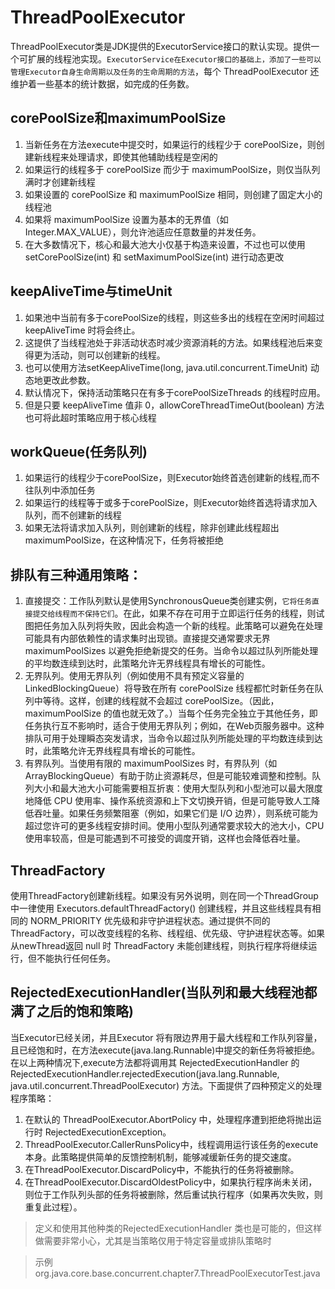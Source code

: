# ThreadPoolExecutor

ThreadPoolExecutor类是JDK提供的ExecutorService接口的默认实现。提供一个可扩展的线程池实现。`ExecutorService在Executor接口的基础上，添加了一些可以管理Executor自身生命周期以及任务的生命周期的方法`，每个 ThreadPoolExecutor 还维护着一些基本的统计数据，如完成的任务数。 

## corePoolSize和maximumPoolSize

1. 当新任务在方法execute中提交时，如果运行的线程少于 corePoolSize，则创建新线程来处理请求，即使其他辅助线程是空闲的
2. 如果运行的线程多于 corePoolSize 而少于 maximumPoolSize，则仅当队列满时才创建新线程
3. 如果设置的 corePoolSize 和 maximumPoolSize 相同，则创建了固定大小的线程池
4. 如果将 maximumPoolSize 设置为基本的无界值（如 Integer.MAX_VALUE），则允许池适应任意数量的并发任务。
5. 在大多数情况下，核心和最大池大小仅基于构造来设置，不过也可以使用 setCorePoolSize(int) 和 setMaximumPoolSize(int) 进行动态更改

## keepAliveTime与timeUnit

1. 如果池中当前有多于corePoolSize的线程，则这些多出的线程在空闲时间超过 keepAliveTime 时将会终止。
2. 这提供了当线程池处于非活动状态时减少资源消耗的方法。如果线程池后来变得更为活动，则可以创建新的线程。
3. 也可以使用方法setKeepAliveTime(long, java.util.concurrent.TimeUnit) 动态地更改此参数。
4. 默认情况下，保持活动策略只在有多于corePoolSizeThreads 的线程时应用。
5. 但是只要 keepAliveTime 值非 0，allowCoreThreadTimeOut(boolean) 方法也可将此超时策略应用于核心线程

## workQueue(任务队列)

1. 如果运行的线程少于corePoolSize，则Executor始终首选创建新的线程,而不往队列中添加任务
2. 如果运行的线程等于或多于corePoolSize，则Executor始终首选将请求加入队列，而不创建新的线程 
3. 如果无法将请求加入队列，则创建新的线程，除非创建此线程超出 maximumPoolSize，在这种情况下，任务将被拒绝

## 排队有三种通用策略： 

1. 直接提交：工作队列默认是使用SynchronousQueue类创建实例，`它将任务直接提交给线程而不保持它们`。在此，如果不存在可用于立即运行任务的线程，则试图把任务加入队列将失败，因此会构造一个新的线程。此策略可以避免在处理可能具有内部依赖性的请求集时出现锁。直接提交通常要求无界 maximumPoolSizes 以避免拒绝新提交的任务。当命令以超过队列所能处理的平均数连续到达时，此策略允许无界线程具有增长的可能性。 
2. 无界队列。使用无界队列（例如使用不具有预定义容量的LinkedBlockingQueue）将导致在所有 corePoolSize 线程都忙时新任务在队列中等待。这样，创建的线程就不会超过 corePoolSize。（因此，maximumPoolSize 的值也就无效了。）当每个任务完全独立于其他任务，即任务执行互不影响时，适合于使用无界队列；例如，在Web页服务器中。这种排队可用于处理瞬态突发请求，当命令以超过队列所能处理的平均数连续到达时，此策略允许无界线程具有增长的可能性。 
3. 有界队列。当使用有限的 maximumPoolSizes 时，有界队列（如ArrayBlockingQueue）有助于防止资源耗尽，但是可能较难调整和控制。队列大小和最大池大小可能需要相互折衷：使用大型队列和小型池可以最大限度地降低 CPU 使用率、操作系统资源和上下文切换开销，但是可能导致人工降低吞吐量。如果任务频繁阻塞（例如，如果它们是 I/O 边界），则系统可能为超过您许可的更多线程安排时间。使用小型队列通常要求较大的池大小，CPU 使用率较高，但是可能遇到不可接受的调度开销，这样也会降低吞吐量。

## ThreadFactory

使用ThreadFactory创建新线程。如果没有另外说明，则在同一个ThreadGroup中一律使用 Executors.defaultThreadFactory() 创建线程，并且这些线程具有相同的 NORM_PRIORITY 优先级和非守护进程状态。通过提供不同的ThreadFactory，可以改变线程的名称、线程组、优先级、守护进程状态等。如果从newThread返回 null 时 ThreadFactory 未能创建线程，则执行程序将继续运行，但不能执行任何任务。

## RejectedExecutionHandler(当队列和最大线程池都满了之后的饱和策略)

当Executor已经关闭，并且Executor 将有限边界用于最大线程和工作队列容量，且已经饱和时，在方法execute(java.lang.Runnable)中提交的新任务将被拒绝。在以上两种情况下,execute方法都将调用其 RejectedExecutionHandler 的 RejectedExecutionHandler.rejectedExecution(java.lang.Runnable, java.util.concurrent.ThreadPoolExecutor) 方法。下面提供了四种预定义的处理程序策略： 

1. 在默认的 ThreadPoolExecutor.AbortPolicy 中，处理程序遭到拒绝将抛出运行时 RejectedExecutionException。 
2. ThreadPoolExecutor.CallerRunsPolicy中，线程调用运行该任务的execute 本身。此策略提供简单的反馈控制机制，能够减缓新任务的提交速度。
3. 在ThreadPoolExecutor.DiscardPolicy中，不能执行的任务将被删除。 
4. 在ThreadPoolExecutor.DiscardOldestPolicy中，如果执行程序尚未关闭，则位于工作队列头部的任务将被删除，然后重试执行程序（如果再次失败，则重复此过程）。 

>定义和使用其他种类的RejectedExecutionHandler 类也是可能的，但这样做需要非常小心，尤其是当策略仅用于特定容量或排队策略时

>示例org.java.core.base.concurrent.chapter7.ThreadPoolExecutorTest.java
